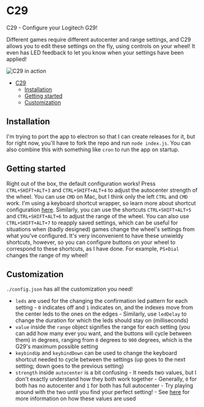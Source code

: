 # C29
C29 - Configure your Logitech G29!

Different games require different autocenter and range settings, and C29 allows you to edit these settings on the fly, using controls on your wheel! It even has LED feedback to let you know when your settings have been applied!

![C29 in action](C29.gif)

- [C29](#c29)
  - [Installation](#installation)
  - [Getting started](#getting-started)
  - [Customization](#customization)

## Installation
I'm trying to port the app to electron so that I can create releases for it, but for right now, you'll have to fork the repo and run ```node index.js```. You can also combine this with something like ```cron``` to run the app on startup.

## Getting started
Right out of the box, the default configuration works! Press ```CTRL+SHIFT+ALT+3``` and ```CTRL+SHIFT+ALT+4``` to adjust the autocenter strength of the wheel. You can use ```CMD``` on Mac, but I think only the left ```CTRL``` and ```CMD``` work. I'm using a keyboard shortcut wrapper, so learn more about shortcut configuration [here](https://www.npmjs.com/package/node-global-key-listener). Similarly, you can use the shortcuts ```CTRL+SHIFT+ALT+5``` and ```CTRL+SHIFT+ALT+6``` to adjust the range of the wheel. You can also use ```CTRL+SHIFT+ALT+7``` to reapply saved settings, which can be useful for situations when (badly designed) games change the wheel's settings from what you've configured. It's very inconvenient to have these unwieldy shortcuts, however, so you can configure buttons on your wheel to correspond to these shortcuts, as I have done. For example, ```PS+Dial``` changes the range of my wheel!

## Customization
```./config.json``` has all the customization you need!
- ```leds``` are used for the changing the confirmation led pattern for each setting - ```0``` indicates off and ```1``` indicates on, and the indexes move from the center leds to the ones on the edges - Similarly, use ```ledDelay``` to change the duration for which the leds should stay on (milliseconds) 
- ```value``` inside the ```range``` object signifies the range for each setting (you can add how many ever you want, and the buttons will cycle between them) in degrees, ranging from ```0``` degrees to ```900``` degrees, which is the G29's maximum possible setting
- ```keybindUp``` and ```keybindDown``` can be used to change the keyboard shortcut needed to cycle between the settings (up goes to the next setting; down goes to the previous setting)
- ```strength``` inside ```autocenter``` is a bit confusing - It needs two values, but I don't exactly understand how they both work together - Generally, ```0``` for both has no autocenter and ```1``` for both has full autocenter - Try playing around with the two until you find your perfect setting! - See [here](https://github.com/nightmode/logitech-g29/blob/HEAD/docs/api.md#options) for more information on how these values are used
